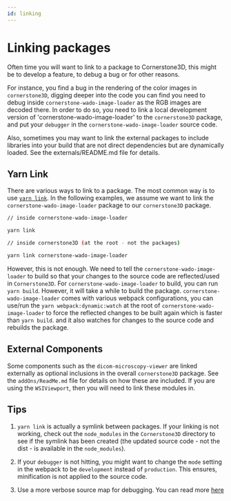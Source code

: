 ```yaml
---
id: linking
---
```


# Linking packages

Often time you will want to link to a package to Cornerstone3D, this might be
to develop a feature, to debug a bug or for other reasons.

For instance, you find a bug in the rendering of the color images in
`cornerstone3D`, digging deeper into the code you can find you need to debug
inside `cornerstone-wado-image-loader` as the RGB images are decoded there. In order
to do so, you need to link a local development version of 'cornerstone-wado-image-loader'
to the `cornerstone3D` package, and put your `debugger` in the `cornerstone-wado-image-loader`
source code.

Also, sometimes you may want to link the external packages to include libraries into
your build that are not direct dependencies but are dynamically loaded. See the externals/README.md
file for details.

## Yarn Link

There are various ways to link to a package. The most common way is to use
[`yarn link`](https://classic.yarnpkg.com/en/docs/cli/link). In the following examples,
we assume we want to link the `cornerstone-wado-image-loader` package to our
`cornerstone3D` package.

```bash
// inside cornerstone-wado-image-loader

yarn link

// inside cornerstone3D (at the root - not the packages)

yarn link cornerstone-wado-image-loader
```

However, this is not enough. We need to tell the `cornerstone-wado-image-loader`
to build so that your changes to the source code are reflected/used in `Cornerstone3D`.
For `cornerstone-wado-image-loader` to build, you can run `yarn build`. However,
it will take a while to build the package. `cornerstone-wado-image-loader`
comes with various webpack configurations, you can use/run the
`yarn webpack:dynamic:watch` at the root of `cornerstone-wado-image-loader` to
force the reflected changes to be built again which is faster than `yarn build`.
and it also watches for changes to the source code and rebuilds the package.

## External Components

Some components such as the `dicom-microscopy-viewer` are linked externally as
optional inclusions in the overall `cornerstone3D` package. See the `addOns/ReadMe.md`
file for details on how these are included. If you are using the `WSIViewport`,
then you will need to link these modules in.

## Tips

1. `yarn link` is actually a symlink between packages. If your linking is not working,
   check out the `node_modules` in the `Cornerstone3D` directory to see if the symlink
   has been created (the updated source code - not the dist - is available in the `node_modules`).

2. If your `debugger` is not hitting, you might want to change the `mode` setting
   in the webpack to be `development` instead of `production`. This ensures, minification
   is not applied to the source code.

3. Use a more verbose source map for debugging. You can read more [here](https://webpack.js.org/configuration/devtool/)

